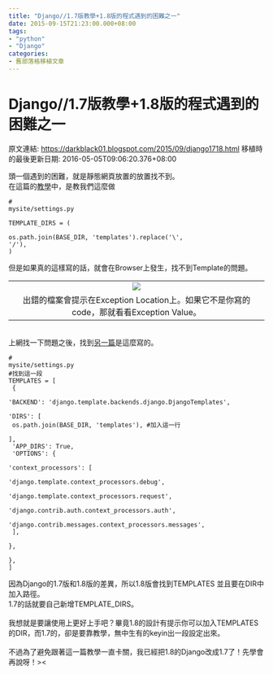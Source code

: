 ```yaml
---
title: "Django//1.7版教學+1.8版的程式遇到的困難之一"
date: 2015-09-15T21:23:00.000+08:00
tags: 
- "python"
- "Django"
categories:
- 舊部落格移植文章
---
```


# Django//1.7版教學+1.8版的程式遇到的困難之一

原文連結: https://darkblack01.blogspot.com/2015/09/django1718.html
移植時的最後更新日期: 2016-05-05T09:06:20.376+08:00

頭一個遇到的困難，就是靜態網頁放置的放置找不到。<br />在這篇的<a href="https://djangogirlstaipei.gitbooks.io/django-girls-taipei-tutorial/content/django/templates.html" target="_blank">教學</a>中，是教我們這麼做 <br /><pre class="prettyprint"><code># mysite/settings.py<br /><br />TEMPLATE_DIRS = (<br />    os.path.join(BASE_DIR, 'templates').replace('\\', '/'),<br />)</code></pre>但是如果真的這樣寫的話，就會在Browser上發生，找不到Template的問題。<br /><table align="center" cellpadding="0" cellspacing="0" class="tr-caption-container" style="margin-left: auto; margin-right: auto; text-align: center;"><tbody><tr><td style="text-align: center;"><a href="http://2.bp.blogspot.com/-Aniaq0QtIVc/VfjCL8_RKtI/AAAAAAAAHyQ/lEkoQ-U8-mk/s1600/Django_TemplateDoesNotException.png" imageanchor="1" style="margin-left: auto; margin-right: auto;"><img border="0" src="https://2.bp.blogspot.com/-Aniaq0QtIVc/VfjCL8_RKtI/AAAAAAAAHyQ/lEkoQ-U8-mk/s1600/Django_TemplateDoesNotException.png" /></a></td></tr><tr><td class="tr-caption" style="text-align: center;">出錯的檔案會提示在Exception Location上。如果它不是你寫的code，那就看看Exception Value。</td></tr></tbody></table><br />上網找一下問題之後，找到<a href="http://stackoverflow.com/questions/30891707/django-error-templatedoesnotexist" target="_blank">另一篇</a>是這麼寫的。  <br /><pre class="prettyprint"><code># mysite/settings.py<br />#找到這一段<br />TEMPLATES = [<br />    {<br />        'BACKEND': 'django.template.backends.django.DjangoTemplates',<br />        'DIRS': [<br />            os.path.join(BASE_DIR, 'templates'), #加入這一行<br />        ],<br />        'APP_DIRS': True,<br />        'OPTIONS': {<br />            'context_processors': [<br />                'django.template.context_processors.debug',<br />                'django.template.context_processors.request',<br />                'django.contrib.auth.context_processors.auth',<br />                'django.contrib.messages.context_processors.messages',<br />            ],<br />        },<br />    },<br />]</code></pre>因為Django的1.7版和1.8版的差異，所以1.8版會找到TEMPLATES 並且要在DIR中加入路徑。<br />1.7的話就要自己新增TEMPLATE_DIRS。<br /><br />我想就是要讓使用上更好上手吧？畢竟1.8的設計有提示你可以加入TEMPLATES的DIR，而1.7的，卻是要靠教學，無中生有的keyin出一段設定出來。<br /><br />不過為了避免跟著這一篇教學一直卡關，我已經把1.8的Django改成1.7了！先學會再說呀！&gt;&lt;
